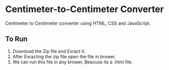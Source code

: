 # Centimeter-to-Centimeter Converter
Centimeter to Centimeter converter using HTML, CSS and JavaScript.

To Run
------------------------------------------------------------------------------------------------------------------------------------------------------------------------------------------------------------
1. Download the Zip file and Exract it.
2. After Exracting the zip file open the file in brower.
3. We can run this file in any brower, Beacuse its a .html file.
